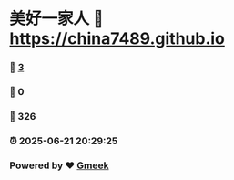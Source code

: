 # 美好一家人 :link: https://china7489.github.io 
### :page_facing_up: [3](https://china7489.github.io/tag.html) 
### :speech_balloon: 0 
### :hibiscus: 326 
### :alarm_clock: 2025-06-21 20:29:25 
### Powered by :heart: [Gmeek](https://github.com/Meekdai/Gmeek)
